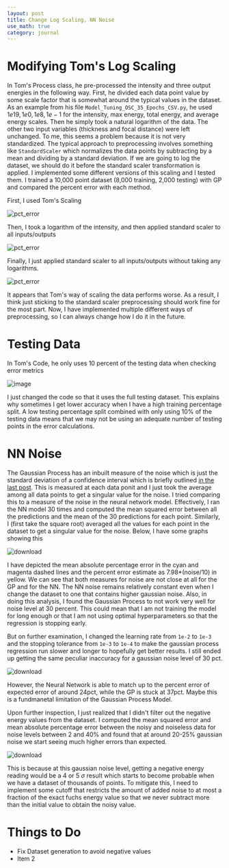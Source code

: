 ```yaml
---
layout: post
title: Change Log Scaling, NN Noise
use_math: true
category: journal
---
```



# Modifying Tom's Log Scaling
In Tom's Process class, he pre-processed the intensity and three output energies in the following way. First, he divided each data point value by some scale factor that is somewhat around the typical values in the dataset. As an example from his file $\texttt{Model_Tuning_OSC_35_Epochs_CSV.py}$, he used ${1e19, 1e0, 1e8, 1e-1}$ for the intensity, max energy, total energy, and average energy scales. Then he simply took a natural logarithm of the data. The other two input variables (thickness and focal distance) were left unchanged. To me, this seems a problem because it is not very standardized. The typical approach to preprocessing involves something like $\texttt{StandardScaler}$ which normalizes the data points by subtracting by a mean and dividing by a standard deviation. If we are going to log the dataset, we should do it before the standard scaler transformation is applied. I implemented some different versions of this scaling and I tested them. I trained a 10,000 point dataset (8,000 training, 2,000 testing) with GP and compared the percent error with each method. 

First, I used Tom's Scaling

![pct_error](https://github.com/ronak-n-desai/osunotebook/assets/98538788/cca1f6bc-f286-493d-a05e-141b4759dc66)

Then, I took a logarithm of the intensity, and then applied standard scaler to all inputs/outputs

![pct_error](https://github.com/ronak-n-desai/osunotebook/assets/98538788/b74d2070-8951-4642-8b3e-fc26594ec526)

Finally, I just applied standard scaler to all inputs/outputs without taking any logarithms.

![pct_error](https://github.com/ronak-n-desai/osunotebook/assets/98538788/df063a3d-7efb-437f-a4f8-fadcb6afc435)

It appears that Tom's way of scaling the data performs worse. As a result, I think just sticking to the standard scaler preprocessing should work fine for the most part. Now, I have implemented multiple different ways of preprocessing, so I can always change how I do it in the future. 

# Testing Data

In Tom's Code, he only uses 10 percent of the testing data when checking error metrics

![image](https://github.com/ronak-n-desai/osunotebook/assets/98538788/b399b00c-8b65-4f01-81c8-87e5b835392a)

I just changed the code so that it uses the full testing dataset. This explains why sometimes I get lower accuracy when I have a high training percentage split. A low testing percentage split combined with only using 10% of the testing data means that we may not be using an adequate number of testing points in the error calculations. 

# NN Noise
The Gaussian Process has an inbuilt measure of the noise which is just the standard deviation of a confidence interval which is briefly outlined [in the last post](https://ronak-n-desai.github.io/osunotebook/23spr4/). This is measured at each data ponit and I just took the average among all data points to get a singular value for the noise. I tried comparing this to a measure of the noise in the neural network model. Effectively, I ran the NN model 30 times and computed the mean squared error between all the predictions and the mean of the 30 predictions for each point. Similarly, I (first take the square root) averaged all the values for each point in the dataset to get a singular value for the noise. Below, I have some graphs showing this

![download](https://github.com/ronak-n-desai/osunotebook/assets/98538788/58664756-47d9-4095-83da-90682d0aaf71)

I have depicted the mean absolute percentage error in the cyan and magenta dashed lines and the percent error estimate as 7.98*(noise/10) in yellow. We can see that both measures for noise are not close at all for the GP and for the NN. The NN noise remains relatively constant even when I change the dataset to one that contains higher gaussian noise. Also, in doing this analysis, I found the Gaussian Process to not work very well for noise level at 30 percent. This could mean that I am not training the model for long enough or that I am not using optimal hyperparameters so that the regression is stopping early.  

But on further examination, I changed the learning rate from $\texttt{1e-2}$ to $\texttt{1e-3}$ and the stopping tolerance from $\texttt{1e-3}$ to $\texttt{1e-4}$ to make the gaussian process regression run slower and longer to hopefully get better results. I still ended up getting the same peculiar inaccuracy for a gaussian noise level of 30 pct. 

![download](https://github.com/ronak-n-desai/osunotebook/assets/98538788/a7ea5991-c765-4b2a-90f9-83d006c1bac1)

However, the Neural Network is able to match up to the percent error of expected error of around 24pct, while the GP is stuck at 37pct. Maybe this is a fundmanetal limitation of the Gaussian Process Model. 

Upon further inspection, I just realized that I didn't filter out the negative energy values from the dataset. I computed the mean squared error and mean absolute percentage error between the noisy and noiseless data for noise levels between 2 and 40% and found that at around 20-25% gaussian noise we start seeing much higher errors than expected.

![download](https://github.com/ronak-n-desai/osunotebook/assets/98538788/770db20b-fe3c-4712-b887-765d24562e8c)

This is because at this gaussian noise level, getting a negative energy reading would be a 4 or 5 $\sigma$ result which starts to become probable when we have a dataset of thousands of points. To mitigate this, I need to implement some cutoff that restricts the amount of added noise to at most a fraction of the exact fuchs energy value so that we never subtract more than the initial value to obtain the noisy value. 

# Things to Do
- Fix Dataset generation to avoid negative values
- Item 2
